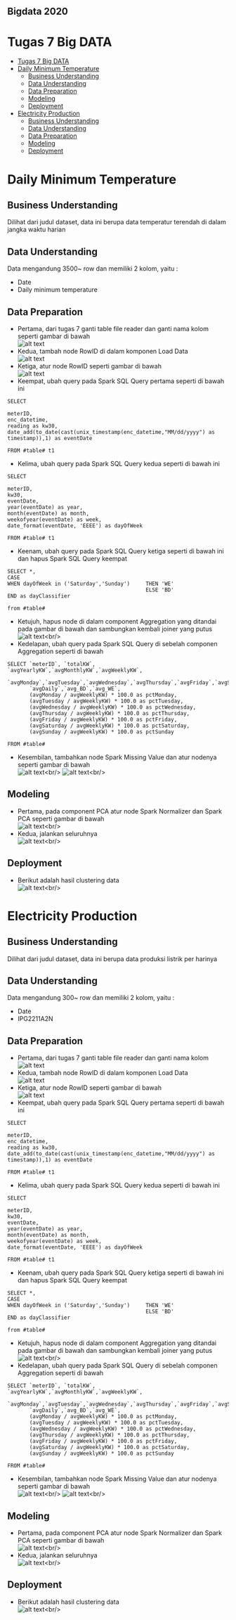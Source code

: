 ## Bigdata 2020

# Tugas 7 Big DATA

- [Tugas 7 Big DATA](#tugas-7-big-data)
- [Daily Minimum Temperature](#daily-minimum-temperature)
  - [Business Understanding](#business-understanding)
  - [Data Understanding](#data-understanding)
  - [Data Preparation](#data-preparation)
  - [Modeling](#modeling)
  - [Deployment](#deployment)
- [Electricity Production](#electricity-production)
  - [Business Understanding](#business-understanding-1)
  - [Data Understanding](#data-understanding-1)
  - [Data Preparation](#data-preparation-1)
  - [Modeling](#modeling-1)
  - [Deployment](#deployment-1)

# Daily Minimum Temperature

## Business Understanding
Dilihat dari judul dataset, data ini berupa data temperatur terendah di dalam jangka waktu harian

## Data Understanding
Data mengandung 3500~ row dan  memiliki 2 kolom, yaitu :
- Date
- Daily minimum temperature


## Data Preparation
- Pertama, dari tugas 7 ganti table file reader dan ganti nama kolom seperti gambar di bawah</br>
  ![alt text](https://github.com/ikul1234/BigData_EAS/blob/master/Screenshot/1.jpg "DPPertama")<br/>
- Kedua, tambah node RowID di dalam komponen Load Data</br>
  ![alt text](https://github.com/ikul1234/BigData_EAS/blob/master/Screenshot/2.jpg  "DPKedua")<br/>
- Ketiga, atur node RowID seperti gambar di bawah</br>
![alt text](https://github.com/ikul1234/BigData_EAS/blob/master/Screenshot/3.jpg "DPKetiga")<br/>
- Keempat, ubah query pada Spark SQL Query pertama seperti di bawah ini</br>
```
SELECT 

meterID,
enc_datetime,
reading as kw30,
date_add(to_date(cast(unix_timestamp(enc_datetime,"MM/dd/yyyy") as timestamp)),1) as eventDate

FROM #table# t1
```
- Kelima, ubah query pada Spark SQL Query kedua seperti di bawah ini</br>
```
SELECT 

meterID,
kw30,
eventDate,
year(eventDate) as year,
month(eventDate) as month,
weekofyear(eventDate) as week,
date_format(eventDate, 'EEEE') as dayOfWeek

FROM #table# t1
```
- Keenam, ubah query pada Spark SQL Query ketiga seperti di bawah ini dan hapus Spark SQL Query keempat</br>
```
SELECT *, 
CASE 
WHEN dayOfWeek in ('Saturday','Sunday') 	THEN 'WE' 
									        ELSE 'BD' 
END as dayClassifier

from #table#
```
- Ketujuh, hapus node di dalam component Aggregation yang ditandai pada gambar di bawah dan sambungkan kembali joiner yang putus</br>
![alt text](https://github.com/ikul1234/BigData_EAS/blob/master/Screenshot/4.jpg"DPKetujuh")<br/>
- Kedelapan, ubah query pada Spark SQL Query di sebelah componen Aggregation seperti di bawah</br>
```
SELECT `meterID`, `totalKW`, `avgYearlyKW`,`avgMonthlyKW`,`avgWeeklyKW`,
       `avgMonday`,`avgTuesday`,`avgWednesday`,`avgThursday`,`avgFriday`,`avgSaturday`,`avgSunday`,
       `avgDaily`,`avg_BD`,`avg_WE`,
       (avgMonday / avgWeeklyKW) * 100.0 as pctMonday,
       (avgTuesday / avgWeeklyKW) * 100.0 as pctTuesday,
       (avgWednesday / avgWeeklyKW) * 100.0 as pctWednesday,
       (avgThursday / avgWeeklyKW) * 100.0 as pctThursday,
       (avgFriday / avgWeeklyKW) * 100.0 as pctFriday,
       (avgSaturday / avgWeeklyKW) * 100.0 as pctSaturday,
       (avgSunday / avgWeeklyKW) * 100.0 as pctSunday
       
FROM #table#
```
- Kesembilan, tambahkan node Spark Missing Value dan atur nodenya seperti gambar di bawah</br>
![alt text](https://github.com/ikul1234/BigData_EAS/blob/master/Screenshot/5.jpg"DPKesembilan")<br/>
![alt text](https://github.com/ikul1234/BigData_EAS/blob/master/Screenshot/6.jpg"DPKesembilan")<br/>

## Modeling
- Pertama, pada component PCA atur node Spark Normalizer dan Spark PCA seperti gambar di bawah</br>
![alt text](https://github.com/ikul1234/BigData_Tugas5/blob/master/Screenshot/7.jpg"MPertama")<br/>
- Kedua, jalankan seluruhnya</br>
![alt text](https://github.com/ikul1234/BigData_Tugas5/blob/master/Screenshot/8.jpg"MKedua")<br/>


## Deployment
- Berikut adalah hasil clustering data</br>
![alt text](https://github.com/ikul1234/BigData_Tugas5/blob/master/Screenshot/9.jpg"DPertama")<br/>


# Electricity Production

## Business Understanding
Dilihat dari judul dataset, data ini berupa data produksi listrik per harinya

## Data Understanding
Data mengandung 300~ row dan  memiliki 2 kolom, yaitu :
- Date
- IPG2211A2N


## Data Preparation
- Pertama, dari tugas 7 ganti table file reader dan ganti nama kolom </br>
  ![alt text](https://github.com/ikul1234/BigData_EAS/blob/master/Screenshot/1.jpg "DPPertama")<br/>
- Kedua, tambah node RowID di dalam komponen Load Data</br>
  ![alt text](https://github.com/ikul1234/BigData_EAS/blob/master/Screenshot/2.jpg  "DPKedua")<br/>
- Ketiga, atur node RowID seperti gambar di bawah</br>
![alt text](https://github.com/ikul1234/BigData_EAS/blob/master/Screenshot/3.jpg "DPKetiga")<br/>
- Keempat, ubah query pada Spark SQL Query pertama seperti di bawah ini</br>
```
SELECT 

meterID,
enc_datetime,
reading as kw30,
date_add(to_date(cast(unix_timestamp(enc_datetime,"MM/dd/yyyy") as timestamp)),1) as eventDate

FROM #table# t1
```
- Kelima, ubah query pada Spark SQL Query kedua seperti di bawah ini</br>
```
SELECT 

meterID,
kw30,
eventDate,
year(eventDate) as year,
month(eventDate) as month,
weekofyear(eventDate) as week,
date_format(eventDate, 'EEEE') as dayOfWeek

FROM #table# t1
```
- Keenam, ubah query pada Spark SQL Query ketiga seperti di bawah ini dan hapus Spark SQL Query keempat</br>
```
SELECT *, 
CASE 
WHEN dayOfWeek in ('Saturday','Sunday') 	THEN 'WE' 
									        ELSE 'BD' 
END as dayClassifier

from #table#
```
- Ketujuh, hapus node di dalam component Aggregation yang ditandai pada gambar di bawah dan sambungkan kembali joiner yang putus</br>
![alt text](https://github.com/ikul1234/BigData_EAS/blob/master/Screenshot/4.jpg"DPKetujuh")<br/>
- Kedelapan, ubah query pada Spark SQL Query di sebelah componen Aggregation seperti di bawah</br>
```
SELECT `meterID`, `totalKW`, `avgYearlyKW`,`avgMonthlyKW`,`avgWeeklyKW`,
       `avgMonday`,`avgTuesday`,`avgWednesday`,`avgThursday`,`avgFriday`,`avgSaturday`,`avgSunday`,
       `avgDaily`,`avg_BD`,`avg_WE`,
       (avgMonday / avgWeeklyKW) * 100.0 as pctMonday,
       (avgTuesday / avgWeeklyKW) * 100.0 as pctTuesday,
       (avgWednesday / avgWeeklyKW) * 100.0 as pctWednesday,
       (avgThursday / avgWeeklyKW) * 100.0 as pctThursday,
       (avgFriday / avgWeeklyKW) * 100.0 as pctFriday,
       (avgSaturday / avgWeeklyKW) * 100.0 as pctSaturday,
       (avgSunday / avgWeeklyKW) * 100.0 as pctSunday
       
FROM #table#
```
- Kesembilan, tambahkan node Spark Missing Value dan atur nodenya seperti gambar di bawah</br>
![alt text](https://github.com/ikul1234/BigData_EAS/blob/master/Screenshot/5.jpg"DPKesembilan")<br/>
![alt text](https://github.com/ikul1234/BigData_EAS/blob/master/Screenshot/6.jpg"DPKesembilan")<br/>

## Modeling
- Pertama, pada component PCA atur node Spark Normalizer dan Spark PCA seperti gambar di bawah</br>
![alt text](https://github.com/ikul1234/BigData_Tugas5/blob/master/Screenshot/7.jpg"MPertama")<br/>
- Kedua, jalankan seluruhnya</br>
![alt text](https://github.com/ikul1234/BigData_Tugas5/blob/master/Screenshot/8.jpg"MKedua")<br/>


## Deployment
- Berikut adalah hasil clustering data</br>
![alt text](https://github.com/ikul1234/BigData_Tugas5/blob/master/Screenshot/10.jpg"DPertama")<br/>